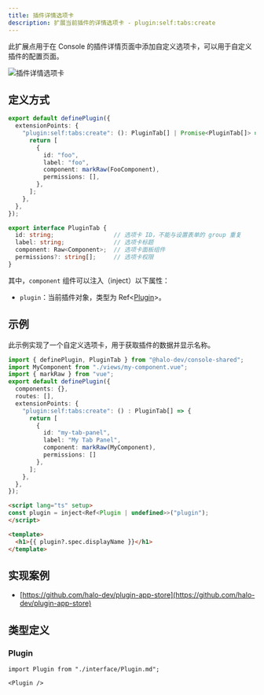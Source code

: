 ```yaml
---
title: 插件详情选项卡
description: 扩展当前插件的详情选项卡 - plugin:self:tabs:create
---
```


此扩展点用于在 Console 的插件详情页面中添加自定义选项卡，可以用于自定义插件的配置页面。

![插件详情选项卡](/img/developer-guide/plugin/extension-points/ui/plugin-self-tabs-create.png)

## 定义方式

```ts
export default definePlugin({
  extensionPoints: {
    "plugin:self:tabs:create": (): PluginTab[] | Promise<PluginTab[]> => {
      return [
        {
          id: "foo",
          label: "foo",
          component: markRaw(FooComponent),
          permissions: [],
        },
      ];
    },
  },
});
```

```ts title="PluginTab"
export interface PluginTab {
  id: string;                 // 选项卡 ID，不能与设置表单的 group 重复
  label: string;              // 选项卡标题
  component: Raw<Component>;  // 选项卡面板组件
  permissions?: string[];     // 选项卡权限
}
```

其中，`component` 组件可以注入（inject）以下属性：

- `plugin`：当前插件对象，类型为 Ref\<[Plugin](#plugin)\>。

## 示例

此示例实现了一个自定义选项卡，用于获取插件的数据并显示名称。

```ts
import { definePlugin, PluginTab } from "@halo-dev/console-shared";
import MyComponent from "./views/my-component.vue";
import { markRaw } from "vue";
export default definePlugin({
  components: {},
  routes: [],
  extensionPoints: {
    "plugin:self:tabs:create": () : PluginTab[] => {
      return [
        {
          id: "my-tab-panel",
          label: "My Tab Panel",
          component: markRaw(MyComponent),
          permissions: []
        },
      ];
    },
  },
});
```

```html title="./views/my-component.vue"
<script lang="ts" setup>
const plugin = inject<Ref<Plugin | undefined>>("plugin");
</script>

<template>
  <h1>{{ plugin?.spec.displayName }}</h1>
</template>
```

## 实现案例

- [https://github.com/halo-dev/plugin-app-store](https://github.com/halo-dev/plugin-app-store)

## 类型定义

### Plugin

```mdx-code-block
import Plugin from "./interface/Plugin.md";

<Plugin />
```
